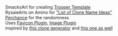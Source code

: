 SmacksArt for creating <a href="https://www.deviantart.com/smacksart/art/Trooper-Template-1-0-826040210">Trooper Template</a><br>
RysaieArts on Amino for <a href="https://aminoapps.com/c/star-wars/page/blog/list-of-clone-name-ideas/M2Fk_ugl0vkJqKPEd0jPJjDEwdgw02">"List of Clone Name Ideas"</a><br>
<a href="https://perchance.org">Perchance</a> for the randomness<br>
Uses <a href="https://perchance.org/favicon-plugin">Favicon Plugin,</a> <a href="https://perchance.org/image-plugin">Image Plugin</a><br>
inspired by <a href="https://perchance.org/uxh3j3dvdm">this clone generator</a> and <a href="https://perchance.org/fek0ies0z1">this one as well</a>

